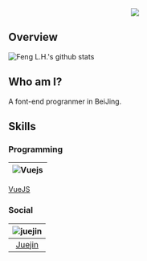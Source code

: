 <div align="center"><img src="https://s1.ax1x.com/2020/07/22/U7AME6.png" /></div>

## Overview

![Feng L.H.'s github stats](https://github-readme-stats.vercel.app/api?username=zpfz&show_icons=true)

## Who am I?
A font-end progranmer in BeiJing.

## Skills

### Programming
| ![Vuejs](https://s1.ax1x.com/2020/07/22/U7hkn0.png)
| :-: |
 [VueJS](https://cn.vuejs.org/)


### Social
| ![juejin](https://s1.ax1x.com/2020/07/22/U7HhJf.png) |
| :-: | 
  [Juejin](https://juejin.im/user/5d07466b51882554d6312922) |

